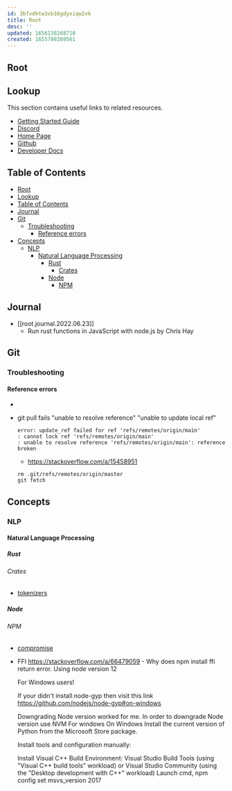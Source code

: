 ```yaml
---
id: 3bfxdktw3xb16gdyxiqw2vk
title: Root
desc: ''
updated: 1656138268710
created: 1655788389561
---
```

## Root

## Lookup

This section contains useful links to related resources.

- [Getting Started Guide](https://link.dendron.so/6b25)
- [Discord](https://link.dendron.so/6b23)
- [Home Page](https://wiki.dendron.so/)
- [Github](https://link.dendron.so/6b24)
- [Developer Docs](https://docs.dendron.so/)

## Table of Contents

<!-- Amoeba Structure Flat Hiearchy -->

- [Root](#root)
- [Lookup](#lookup)
- [Table of Contents](#table-of-contents)
- [Journal](#journal)
- [Git](#git)
  - [Troubleshooting](#troubleshooting)
    - [Reference errors](#reference-errors)
- [Concepts](#concepts)
  - [NLP](#nlp)
    - [Natural Language Processing](#natural-language-processing)
      - [Rust](#rust)
        - [Crates](#crates)
      - [Node](#node)
        - [NPM](#npm)

## Journal

- [[root.journal.2022.06.23]]
  - Run rust functions in JavaScript with node.js by Chris Hay

## Git

### Troubleshooting

#### Reference errors

-
- git pull fails "unable to resolve reference" "unable to update local ref"

  ```shell
  error: update_ref failed for ref 'refs/remotes/origin/main'
  : cannot lock ref 'refs/remotes/origin/main'
  : unable to resolve reference 'refs/remotes/origin/main': reference broken
  ```

  - <https://stackoverflow.com/a/15458951>

  ```shell
  rm .git/refs/remotes/origin/master
  git fetch
  ```

## Concepts

### NLP

#### Natural Language Processing

##### Rust

###### Crates

- [tokenizers](https://crates.io/crates/tokenizers)

##### Node

###### NPM

- [compromise](https://www.npmjs.com/package/compromise)

- FFI
  <https://stackoverflow.com/a/66479059> - Why does npm install ffi return error. Using node version 12

  For Windows users!

  If your didn't install node-gyp then visit this link <https://github.com/nodejs/node-gyp#on-windows>

  Downgrading Node version worked for me. In order to downgrade Node version use NVM For windows
  On Windows
  Install the current version of Python from the Microsoft Store package.

  Install tools and configuration manually:

  Install Visual C++ Build Environment: Visual Studio Build Tools (using "Visual C++ build tools" workload) or Visual Studio Community (using the "Desktop development with C++" workload)
  Launch cmd, npm config set msvs_version 2017
